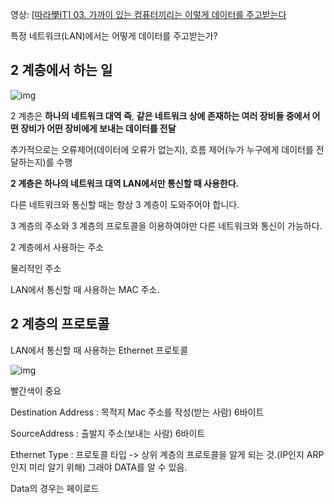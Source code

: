 영상: [[따라學IT] 03. 가까이 있는 컴퓨터끼리는 이렇게 데이터를 주고받는다](https://youtu.be/HkiOygWMARs?list=PL0d8NnikouEWcF1jJueLdjRIC4HsUlULi)

특정 네트워크(LAN)에서는 어떻게 데이터를 주고받는가?



## 2 계층에서 하는 일 

![img](https://blog.kakaocdn.net/dn/bQwZdk/btrDFwmN8do/MVOE9XisoMcItpWCA65SU0/img.png)

2 계층은 **하나의 네트워크 대역 즉**, **같은 네트워크 상에 존재하는 여러 장비들 중에서 어떤 장비가 어떤 장비에게 보내는 데이터를 전달**

추가적으로는 오류제어(데이터에 오류가 없는지), 흐름 제어(누가 누구에게 데이터를 전달하는지)를 수행



**2 계층은 하나의 네트워크 대역 LAN에서만 통신할 때 사용한다.**

다른 네트워크와 통신할 때는 항상 3 계층이 도와주어야 합니다.

3 계층의 주소와 3 계층의 프로토콜을 이용하여야만 다른 네트워크와 통신이 가능하다.



2 계층에서 사용하는 주소

물리적인 주소

LAN에서 통신할 때 사용하는 MAC 주소.



## 2 계층의 프로토콜

LAN에서 통신할 때 사용하는 Ethernet 프로토콜 

![img](https://blog.kakaocdn.net/dn/o1RJ3/btrDIoaMmmu/8NcPakYKfkxvhCJ9hfnMNK/img.png)

빨간색이 중요

Destination Address : 목적지 Mac 주소를 작성(받는 사람) 6바이트

SourceAddress : 출발지 주소(보내는 사람) 6바이트

Ethernet Type : 프로토콜 타입 -> 상위 계층의 프로토콜을 알게 되는 것.(IP인지 ARP인지 미리 알기 위해) 그래야 DATA를 알 수 있음.

Data의 경우는 페이로드
